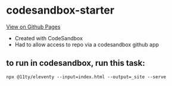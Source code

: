 # codesandbox-starter

[View on Github Pages](https://kccnma.github.io/codesandbox-starter)

- Created with CodeSandbox
- Had to allow access to repo via a codesandbox github app

## to run in codesandbox, run this task:

```
npx @11ty/eleventy --input=index.html --output=_site --serve
```

